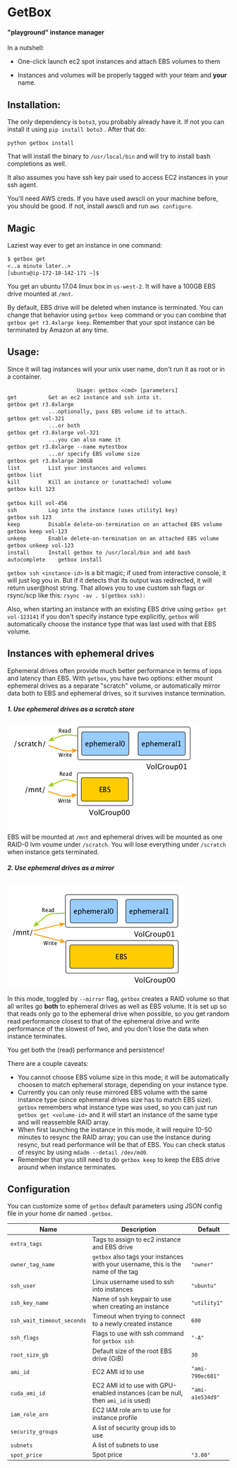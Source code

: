 # GetBox

#### "playground" instance manager

In a nutshell:
* One-click launch ec2 spot instances and attach EBS volumes to them

* Instances and volumes will be properly tagged with your team and **your** name.

## Installation:

The only dependency is `boto3`, you probably already have it. If not you can install it using `pip install boto3` . After that do:

```
python getbox install
```

That will install the binary to `/usr/local/bin` and will try to install bash completions as well.

It also assumes you have ssh key pair used to access EC2 instances in your ssh agent.

You'll need AWS creds. If you have used awscli on your machine before, you should be good. If not, install awscli and run `aws configure`.

## Magic

Laziest way ever to get an instance in one command:

```console
$ getbox get
<..a minute later..>
[ubuntu@ip-172-18-142-171 ~]$
```

You get an ubuntu 17.04 linux box in `us-west-2`. It will have a 100GB EBS drive mounted at `/mnt`.

By default, EBS drive will be deleted when instance is terminated. You can change that behavior using `getbox keep` command or you can combine that `getbox get r3.4xlarge keep`. Remember that your spot instance can be terminated by Amazon at any time.

## Usage:

Since it will tag instances will your unix user name, don't run it as root or in a container.

```
                      Usage: getbox <cmd> [parameters]
get          Get an ec2 instance and ssh into it.                          getbox get r3.8xlarge
             ...optionally, pass EBS volume id to attach.                  getbox get vol-321
             ...or both                                                    getbox get r3.8xlarge vol-321
             ...you can also name it                                       getbox get r3.8xlarge --name mytestbox
             ...or specify EBS volume size                                 getbox get r3.8xlarge 200GB
list         List your instances and volumes                               getbox list
kill         Kill an instance or (unattached) volume                       getbox kill 123
                                                                           getbox kill vol-456
ssh          Log into the instance (uses utility1 key)                     getbox ssh 123
keep         Disable delete-on-termination on an attached EBS volume       getbox keep vol-123
unkeep       Enable delete-on-termination on an attached EBS volume        getbox unkeep vol-123
install      Install getbox to /usr/local/bin and add bash autocomplete    getbox install
```



`getbox ssh <instance-id>` is a bit magic; if used from interactive console, it will just log you in. But if it detects that its output was redirected, it will return user@host string. That allows you to use custom ssh flags or rsync/scp like this: `rsync -av . $(getbox ssh):`

Also, when starting an instance with an existing EBS drive using `getbox get vol-123141` if you don't specify instance type explicitly, `getbox` will automatically choose the instance type that was last used with that EBS volume.


## Instances with ephemeral drives

Ephemeral drives often provide much better performance in terms of iops and latency than EBS. With `getbox`, you have two options: either mount ephemeral drives as a separate "scratch" volume, or automatically mirror data both to EBS and ephemeral drives, so it survives instance termination.

##### 1. Use ephemeral drives as a scratch store
![Ephemeral drives as scratch](getbox_scratch.png)

EBS will be mounted at `/mnt` and ephemeral drives will be mounted as one RAID-0 lvm voume under `/scratch`.  You will lose everything under `/scratch` when instance gets terminated.

##### 2. Use ephemeral drives as a mirror
![Ephemeral drives as mirror](getbox_mirror.png)

In this mode, toggled by `--mirror` flag, `getbox` creates a RAID volume so that all writes go **both** to ephemeral drives as well as EBS volume. It is set up so that reads only go to the ephemeral drive when possible, so you get random read performance closest to that of the ephemeral drive and write performance of the slowest of two, and you don't lose the data when instance terminates.

You get both the (read) performance and persistence!

There are a couple caveats:

* You cannot choose EBS volume size in this mode; it will be automatically choosen to match ephemeral storage, depending on your instance type.
* Currently you can only reuse mirrored EBS volume with the same instance type (since ephemeral drives size has to match EBS size).  `getbox` remembers what instance type was used, so you can just run `getbox get <volume-id>` and it will start an instance of the same type and will reassemble RAID array.
* When first launching the instance in this mode, it will require 10-50 minutes to resync the RAID array; you can use the instance during resync, but read performance will be that of EBS. You can check status of resync by using `mdadm --detail /dev/md0`.
* Remember that you still need to do `getbox keep` to keep the EBS drive around when instance terminates.


## Configuration

You can customize some of `getbox` default parameters using JSON config file in your home dir named `.getbox`.

| Name          | Description   | Default |
| ------------- |---------------|--------|
| `extra_tags`    | Tags to assign to ec2 instance and EBS drive | |
| `owner_tag_name` | `getbox` also tags your instances with your username, this is the name of the tag | `"owner"` |
| `ssh_user` | Linux username used to ssh into instances      |    `"ubuntu"` |
| `ssh_key_name` | Name of ssh keypair to use when creating an instance      |    `"utility1"` |
| `ssh_wait_timeout_seconds` | Timeout when trying to connect to a newly created instance      |    `600` |
| `ssh_flags` | Flags to use with ssh command for `getbox ssh`      |    `"-A"` |
| `root_size_gb` | Default size of the root EBS drive (GiB)      |    `30` |
| `ami_id` | EC2 AMI id to use      |    `"ami-790ec601"` |
| `cuda_ami_id` | EC2 AMI id to use with GPU-enabled instances (can be null, then `ami_id` is used)      |    `"ami-a1e534d9"` |
| `iam_role_arn` | EC2 IAM role arn to use for instance profile      |     |
| `security_groups` | A list of security group ids to use      |    |
| `subnets` | A list of subnets to use      |   |
| `spot_price` | Spot price | `"3.00"`
